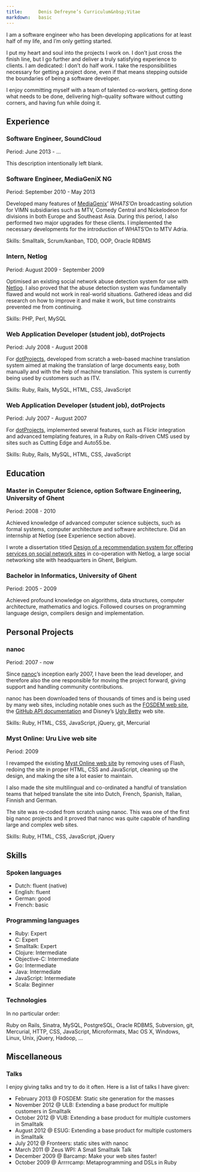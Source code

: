 ```yaml
---
title:      Denis Defreyne’s Curriculum&nbsp;Vitae
markdown:   basic
---
```


I am a software engineer who has been developing applications for at least half of my life, and I’m only getting started.

I put my heart and soul into the projects I work on. I don’t just cross the finish line, but I go further and deliver a truly satisfying experience to clients. I am dedicated: I don’t do half work. I take the responsibilities necessary for getting a project done, even if that means stepping outside the boundaries of being a software developer.

I enjoy committing myself with a team of talented co-workers, getting done what needs to be done, delivering high-quality software without cutting corners, and having fun while doing it.

Experience
----------

### Software Engineer, SoundCloud

Period: June 2013 - …

This description intentionally left blank.

### Software Engineer, MediaGeniX NG

Period: September 2010 - May 2013

Developed many features of [MediaGenix](http://mediagenix.tv)’ _WHATS’On_ broadcasting solution for VIMN subsidiaries such as MTV, Comedy Central and Nickelodeon for divisions in both Europe and Southeast Asia. During this period, I also performed two major upgrades for these clients. I implemented the necessary developments for the introduction of WHATS’On to MTV Adria.

Skills: Smalltalk, Scrum/kanban, TDD, OOP, Oracle RDBMS

### Intern, Netlog

Period: August 2009 - September 2009

Optimised an existing social network abuse detection system for use with [Netlog](http://netlog.com/). I also proved that the abuse detection system was fundamentally flawed and would not work in real-world situations. Gathered ideas and did research on how to improve it and make it work, but time constraints prevented me from continuing.

Skills: PHP, Perl, MySQL

### Web Application Developer (student job), dotProjects

Period: July 2008 - August 2008

For [dotProjects](http://dotprojects.be/), developed from scratch a web-based machine translation system aimed at making the translation of large documents easy, both manually and with the help of machine translation. This system is currently being used by customers such as ITV.

Skills: Ruby, Rails, MySQL, HTML, CSS, JavaScript

### Web Application Developer (student job), dotProjects

Period: July 2007 - August 2007

For [dotProjects](http://dotprojects.be/), implemented several features, such as Flickr integration and advanced templating features, in a Ruby on Rails-driven CMS used by sites such as Cutting Edge and Auto55.be.

Skills: Ruby, Rails, MySQL, HTML, CSS, JavaScript

Education
---------

### Master in Computer Science, option Software Engineering, University of Ghent

Period: 2008 - 2010

Achieved knowledge of advanced computer science subjects, such as formal systems, computer architecture and software architecture. Did an internship at Netlog (see Experience section above).

I wrote a dissertation titled [Design of a recommendation system for offering services on social network sites](http://stoneship.org/pub/thesis.pdf) in co-operation with Netlog, a large social networking site with headquarters in Ghent, Belgium.

### Bachelor in Informatics, University of Ghent

Period: 2005 - 2009

Achieved profound knowledge on algorithms, data structures, computer architecture, mathematics and logics. Followed  courses on programming language design, compilers design and implementation.

Personal Projects
-----------------

### nanoc

Period: 2007 - now

Since [nanoc](http://nanoc.ws/)’s inception early 2007, I have been the lead developer, and therefore also the one responsible for moving the project forward, giving support and handling community contributions.

nanoc has been downloaded tens of thousands of times and is being used by many web sites, including notable ones such as the [FOSDEM web site](http://fosdem.org), the [GitHub API documentation](http://developer.github.com/) and Disney’s [Ugly Betty](http://www.dadt.com/uglybetty/) web site.

Skills: Ruby, HTML, CSS, JavaScript, jQuery, git, Mercurial

### Myst Online: Uru Live web site

Period: 2009

I revamped the existing [Myst Online web site](http://mystonline.com/) by removing uses of Flash, redoing the site in proper HTML, CSS and JavaScript, cleaning up the design, and making the site a lot easier to maintain.

I also made the site multilingual and co-ordinated a handful of translation teams that helped translate the site into Dutch, French, Spanish, Italian, Finnish and German.

The site was re-coded from scratch using nanoc. This was one of the first big nanoc projects and it proved that nanoc was quite capable of handling large and complex web sites.

Skills: Ruby, HTML, CSS, JavaScript, jQuery

Skills
------

### Spoken languages

* Dutch: fluent (native)
* English: fluent
* German: good
* French: basic

### Programming languages

* Ruby: Expert
* C: Expert
* Smalltalk: Expert
* Clojure: Intermediate
* Objective-C: Intermediate
* Go: Intermediate
* Java: Intermediate
* JavaScript: Intermediate
* Scala: Beginner

### Technologies

In no particular order:

Ruby on Rails, Sinatra, MySQL, PostgreSQL, Oracle RDBMS, Subversion, git, Mercurial, HTTP, CSS, JavaScript, Microformats, Mac OS X, Windows, Linux, Unix, jQuery, Hadoop, …

Miscellaneous
-------------

### Talks

I enjoy giving talks and try to do it often. Here is a list of talks I have given:

* February 2013 @ FOSDEM: Static site generation for the masses
* November 2012 @ ULB: Extending a base product for multiple customers in Smalltalk
* October 2012 @ VUB: Extending a base product for multiple customers in Smalltalk
* August 2012 @ ESUG: Extending a base product for multiple customers in Smalltalk
* July 2012 @ Fronteers: static sites with nanoc
* March 2011 @ Zeus WPI: A Small Smalltalk Talk
* December 2009 @ Barcamp: Make your web sites faster!
* October 2009 @ Arrrrcamp: Metaprogramming and DSLs in Ruby
